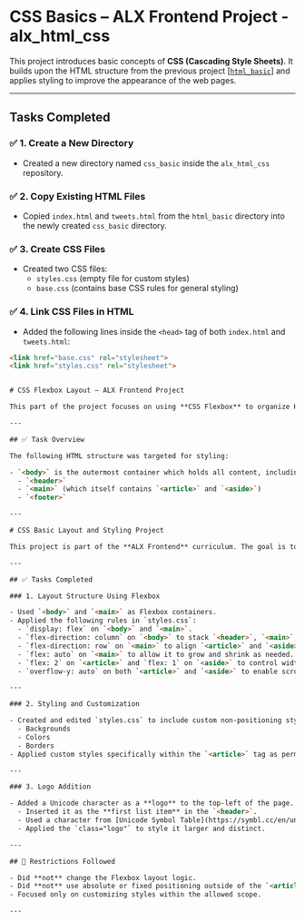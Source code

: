 # CSS Basics – ALX Frontend Project - alx_html_css

This project introduces basic concepts of **CSS (Cascading Style Sheets)**. It builds upon the HTML structure from the previous project [[`html_basic`](https://github.com/ArchieK9/My_First_Portfolio)] and applies styling to improve the appearance of the web pages.

---

## Tasks Completed

### ✅ 1. Create a New Directory

- Created a new directory named `css_basic` inside the `alx_html_css` repository.

### ✅ 2. Copy Existing HTML Files

- Copied `index.html` and `tweets.html` from the `html_basic` directory into the newly created `css_basic` directory.

### ✅ 3. Create CSS Files

- Created two CSS files:
  - `styles.css` (empty file for custom styles)
  - `base.css` (contains base CSS rules for general styling)

### ✅ 4. Link CSS Files in HTML

- Added the following lines inside the `<head>` tag of both `index.html` and `tweets.html`:

```html
<link href="base.css" rel="stylesheet">
<link href="styles.css" rel="stylesheet">


# CSS Flexbox Layout – ALX Frontend Project

This part of the project focuses on using **CSS Flexbox** to organize HTML page structure effectively. It enhances the visual layout of the webpage by arranging content using flexible containers and directional flows.

---

## ✅ Task Overview

The following HTML structure was targeted for styling:

- `<body>` is the outermost container which holds all content, including:
  - `<header>`
  - `<main>` (which itself contains `<article>` and `<aside>`)
  - `<footer>`

---

# CSS Basic Layout and Styling Project

This project is part of the **ALX Frontend** curriculum. The goal is to apply fundamental CSS concepts, including Flexbox layout and basic styling.

---

## ✅ Tasks Completed

### 1. Layout Structure Using Flexbox

- Used `<body>` and `<main>` as Flexbox containers.
- Applied the following rules in `styles.css`:
  - `display: flex` on `<body>` and `<main>`.
  - `flex-direction: column` on `<body>` to stack `<header>`, `<main>`, and `<footer>`.
  - `flex-direction: row` on `<main>` to align `<article>` and `<aside>` side-by-side.
  - `flex: auto` on `<main>` to allow it to grow and shrink as needed.
  - `flex: 2` on `<article>` and `flex: 1` on `<aside>` to control width ratio (2:1).
  - `overflow-y: auto` on both `<article>` and `<aside>` to enable scrolling.

---

### 2. Styling and Customization

- Created and edited `styles.css` to include custom non-positioning styles such as:
  - Backgrounds
  - Colors
  - Borders
- Applied custom styles specifically within the `<article>` tag as permitted.

---

### 3. Logo Addition

- Added a Unicode character as a **logo** to the top-left of the page.
  - Inserted it as the **first list item** in the `<header>`.
  - Used a character from [Unicode Symbol Table](https://symbl.cc/en/unicode-table/).
  - Applied the `class="logo"` to style it larger and distinct.

---

## 🚫 Restrictions Followed

- Did **not** change the Flexbox layout logic.
- Did **not** use absolute or fixed positioning outside of the `<article>`.
- Focused only on customizing styles within the allowed scope.

---
